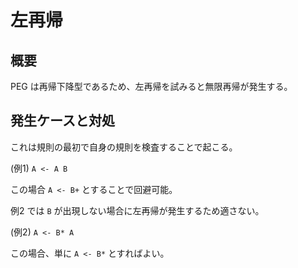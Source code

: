 # 左再帰

## 概要

PEG は再帰下降型であるため、左再帰を試みると無限再帰が発生する。

## 発生ケースと対処

これは規則の最初で自身の規則を検査することで起こる。

(例1) `A <- A B`

この場合 `A <- B+` とすることで回避可能。

例2 では `B` が出現しない場合に左再帰が発生するため適さない。

(例2) `A <- B* A`

この場合、単に `A <- B*` とすればよい。
